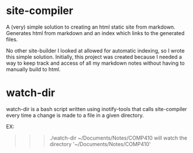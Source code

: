 site-compiler
=============

A (very) simple solution to creating an html static site from markdown.
Generates html from markdown and an index which links to the generated files.

No other site-builder I looked at allowed for automatic indexing, so I wrote this simple solution.
Initially, this project was created because I needed a way to keep track and access of all my markdown notes 
without having to manually build to html.

watch-dir
=========
watch-dir is a bash script written using inotify-tools that calls site-compiler every time a change is made to a file
in a given directory. 

EX:
>>> ./watch-dir ~/Documents/Notes/COMP410 will watch the directory '~/Documents/Notes/COMP410'
